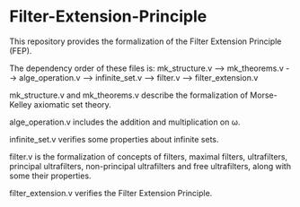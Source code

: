 # Filter-Extension-Principle

This repository provides the formalization of the Filter Extension Principle (FEP).

The dependency order of these files is:  mk_structure.v  -->  mk_theorems.v  -->  alge_operation.v  -->  infinite_set.v  -->  filter.v  -->  filter_extension.v

mk_structure.v and mk_theorems.v describe the formalization of Morse-Kelley axiomatic set theory.

alge_operation.v includes the addition and multiplication on ω.

infinite_set.v verifies some properties about infinite sets.

filter.v is the formalization of concepts of filters, maximal filters, ultrafilters, principal ultrafilters, non-principal ultrafilters and free ultrafilters, along with some their properties.

filter_extension.v verifies the Filter Extension Principle.

